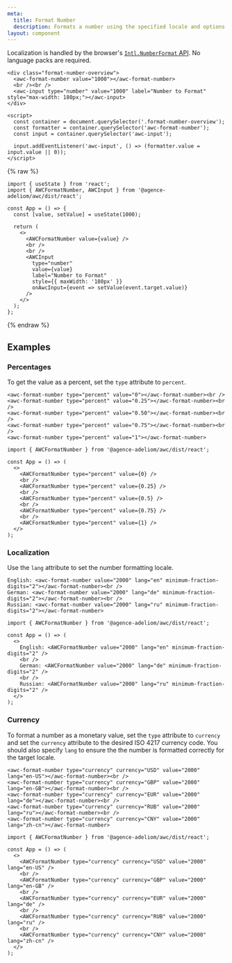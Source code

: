 ```yaml
---
meta:
  title: Format Number
  description: Formats a number using the specified locale and options.
layout: component
---
```


Localization is handled by the browser's [`Intl.NumberFormat` API](https://developer.mozilla.org/en-US/docs/Web/JavaScript/Reference/Global_Objects/Intl/NumberFormat/NumberFormat). No language packs are required.

```html:preview
<div class="format-number-overview">
  <awc-format-number value="1000"></awc-format-number>
  <br /><br />
  <awc-input type="number" value="1000" label="Number to Format" style="max-width: 180px;"></awc-input>
</div>

<script>
  const container = document.querySelector('.format-number-overview');
  const formatter = container.querySelector('awc-format-number');
  const input = container.querySelector('awc-input');

  input.addEventListener('awc-input', () => (formatter.value = input.value || 0));
</script>
```

{% raw %}

```jsx:react
import { useState } from 'react';
import { AWCFormatNumber, AWCInput } from '@agence-adeliom/awc/dist/react';

const App = () => {
  const [value, setValue] = useState(1000);

  return (
    <>
      <AWCFormatNumber value={value} />
      <br />
      <br />
      <AWCInput
        type="number"
        value={value}
        label="Number to Format"
        style={{ maxWidth: '180px' }}
        onAwcInput={event => setValue(event.target.value)}
      />
    </>
  );
};
```

{% endraw %}

## Examples

### Percentages

To get the value as a percent, set the `type` attribute to `percent`.

```html:preview
<awc-format-number type="percent" value="0"></awc-format-number><br />
<awc-format-number type="percent" value="0.25"></awc-format-number><br />
<awc-format-number type="percent" value="0.50"></awc-format-number><br />
<awc-format-number type="percent" value="0.75"></awc-format-number><br />
<awc-format-number type="percent" value="1"></awc-format-number>
```

```jsx:react
import { AWCFormatNumber } from '@agence-adeliom/awc/dist/react';

const App = () => (
  <>
    <AWCFormatNumber type="percent" value={0} />
    <br />
    <AWCFormatNumber type="percent" value={0.25} />
    <br />
    <AWCFormatNumber type="percent" value={0.5} />
    <br />
    <AWCFormatNumber type="percent" value={0.75} />
    <br />
    <AWCFormatNumber type="percent" value={1} />
  </>
);
```

### Localization

Use the `lang` attribute to set the number formatting locale.

```html:preview
English: <awc-format-number value="2000" lang="en" minimum-fraction-digits="2"></awc-format-number><br />
German: <awc-format-number value="2000" lang="de" minimum-fraction-digits="2"></awc-format-number><br />
Russian: <awc-format-number value="2000" lang="ru" minimum-fraction-digits="2"></awc-format-number>
```

```jsx:react
import { AWCFormatNumber } from '@agence-adeliom/awc/dist/react';

const App = () => (
  <>
    English: <AWCFormatNumber value="2000" lang="en" minimum-fraction-digits="2" />
    <br />
    German: <AWCFormatNumber value="2000" lang="de" minimum-fraction-digits="2" />
    <br />
    Russian: <AWCFormatNumber value="2000" lang="ru" minimum-fraction-digits="2" />
  </>
);
```

### Currency

To format a number as a monetary value, set the `type` attribute to `currency` and set the `currency` attribute to the desired ISO 4217 currency code. You should also specify `lang` to ensure the the number is formatted correctly for the target locale.

```html:preview
<awc-format-number type="currency" currency="USD" value="2000" lang="en-US"></awc-format-number><br />
<awc-format-number type="currency" currency="GBP" value="2000" lang="en-GB"></awc-format-number><br />
<awc-format-number type="currency" currency="EUR" value="2000" lang="de"></awc-format-number><br />
<awc-format-number type="currency" currency="RUB" value="2000" lang="ru"></awc-format-number><br />
<awc-format-number type="currency" currency="CNY" value="2000" lang="zh-cn"></awc-format-number>
```

```jsx:react
import { AWCFormatNumber } from '@agence-adeliom/awc/dist/react';

const App = () => (
  <>
    <AWCFormatNumber type="currency" currency="USD" value="2000" lang="en-US" />
    <br />
    <AWCFormatNumber type="currency" currency="GBP" value="2000" lang="en-GB" />
    <br />
    <AWCFormatNumber type="currency" currency="EUR" value="2000" lang="de" />
    <br />
    <AWCFormatNumber type="currency" currency="RUB" value="2000" lang="ru" />
    <br />
    <AWCFormatNumber type="currency" currency="CNY" value="2000" lang="zh-cn" />
  </>
);
```

